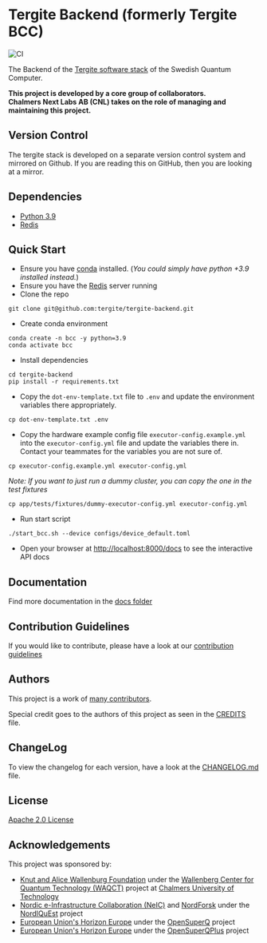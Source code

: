 # Tergite Backend (formerly Tergite BCC)

![CI](https://github.com/tergite/tergite-backend/actions/workflows/ci.yml/badge.svg)

The Backend of the [Tergite software stack](https://tergite.github.io/) of the Swedish Quantum Computer.

**This project is developed by a core group of collaborators.**    
**Chalmers Next Labs AB (CNL) takes on the role of managing and maintaining this project.**

## Version Control

The tergite stack is developed on a separate version control system and mirrored on Github.
If you are reading this on GitHub, then you are looking at a mirror. 

## Dependencies

- [Python 3.9](https://www.python.org/)
- [Redis](https://redis.io/)

## Quick Start

- Ensure you have [conda](https://docs.anaconda.com/free/miniconda/index.html) installed. 
 (_You could simply have python +3.9 installed instead._)
- Ensure you have the [Redis](https://redis.io/) server running
- Clone the repo

```shell
git clone git@github.com:tergite/tergite-backend.git
```

- Create conda environment

```shell
conda create -n bcc -y python=3.9
conda activate bcc
```

- Install dependencies

```shell
cd tergite-backend
pip install -r requirements.txt
```

- Copy the `dot-env-template.txt` file to `.env` and 
  update the environment variables there appropriately.

```shell
cp dot-env-template.txt .env
```

- Copy the hardware example config file `executor-config.example.yml` into the `executor-config.yml` file and update the variables there in. Contact your teammates for
 the variables you are not sure of.

```shell
cp executor-config.example.yml executor-config.yml
```

_Note: If you want to just run a dummy cluster, you can copy the one in the test fixtures_

```shell
cp app/tests/fixtures/dummy-executor-config.yml executor-config.yml
```


- Run start script

```shell
./start_bcc.sh --device configs/device_default.toml
```

- Open your browser at [http://localhost:8000/docs](http://localhost:8000/docs) to see the interactive API docs

## Documentation

Find more documentation in the [docs folder](./docs)

## Contribution Guidelines

If you would like to contribute, please have a look at our
[contribution guidelines](./CONTRIBUTING.md)

## Authors

This project is a work of
[many contributors](https://github.com/tergite/tergite-backend/graphs/contributors).

Special credit goes to the authors of this project as seen in the [CREDITS](./CREDITS.md) file.

## ChangeLog

To view the changelog for each version, have a look at
the [CHANGELOG.md](./CHANGELOG.md) file.

## License

[Apache 2.0 License](./LICENSE.txt)

## Acknowledgements

This project was sponsored by:

-   [Knut and Alice Wallenburg Foundation](https://kaw.wallenberg.org/en) under the [Wallenberg Center for Quantum Technology (WAQCT)](https://www.chalmers.se/en/centres/wacqt/) project at [Chalmers University of Technology](https://www.chalmers.se)
-   [Nordic e-Infrastructure Collaboration (NeIC)](https://neic.no) and [NordForsk](https://www.nordforsk.org/sv) under the [NordIQuEst](https://neic.no/nordiquest/) project
-   [European Union's Horizon Europe](https://research-and-innovation.ec.europa.eu/funding/funding-opportunities/funding-programmes-and-open-calls/horizon-europe_en) under the [OpenSuperQ](https://cordis.europa.eu/project/id/820363) project
-   [European Union's Horizon Europe](https://research-and-innovation.ec.europa.eu/funding/funding-opportunities/funding-programmes-and-open-calls/horizon-europe_en) under the [OpenSuperQPlus](https://opensuperqplus.eu/) project
